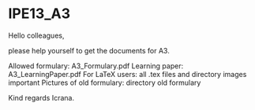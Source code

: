 # IPE13_A3
Hello colleagues, 

please help yourself to get the documents for A3. 


Allowed formulary: A3_Formulary.pdf
Learning paper: A3_LearningPaper.pdf
For LaTeX users: all .tex files and directory images important
Pictures of old formulary: directory old formulary


Kind regards Icrana.

